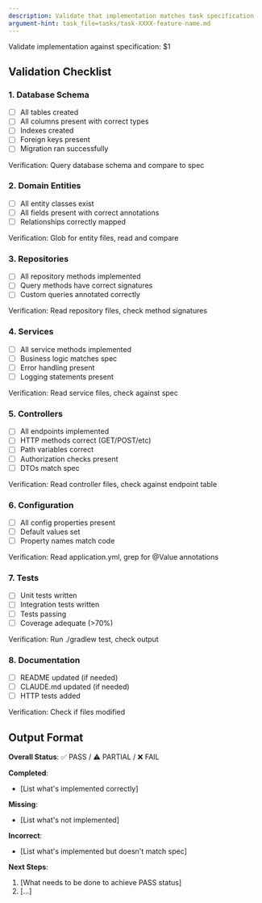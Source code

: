 ```yaml
---
description: Validate that implementation matches task specification
argument-hint: task_file=tasks/task-XXXX-feature-name.md
---
```


Validate implementation against specification: $1

## Validation Checklist

### 1. Database Schema
- [ ] All tables created
- [ ] All columns present with correct types
- [ ] Indexes created
- [ ] Foreign keys present
- [ ] Migration ran successfully

Verification: Query database schema and compare to spec

### 2. Domain Entities
- [ ] All entity classes exist
- [ ] All fields present with correct annotations
- [ ] Relationships correctly mapped

Verification: Glob for entity files, read and compare

### 3. Repositories
- [ ] All repository methods implemented
- [ ] Query methods have correct signatures
- [ ] Custom queries annotated correctly

Verification: Read repository files, check method signatures

### 4. Services
- [ ] All service methods implemented
- [ ] Business logic matches spec
- [ ] Error handling present
- [ ] Logging statements present

Verification: Read service files, check against spec

### 5. Controllers
- [ ] All endpoints implemented
- [ ] HTTP methods correct (GET/POST/etc)
- [ ] Path variables correct
- [ ] Authorization checks present
- [ ] DTOs match spec

Verification: Read controller files, check against endpoint table

### 6. Configuration
- [ ] All config properties present
- [ ] Default values set
- [ ] Property names match code

Verification: Read application.yml, grep for @Value annotations

### 7. Tests
- [ ] Unit tests written
- [ ] Integration tests written
- [ ] Tests passing
- [ ] Coverage adequate (>70%)

Verification: Run ./gradlew test, check output

### 8. Documentation
- [ ] README updated (if needed)
- [ ] CLAUDE.md updated (if needed)
- [ ] HTTP tests added

Verification: Check if files modified

## Output Format

**Overall Status**: ✅ PASS / ⚠️ PARTIAL / ❌ FAIL

**Completed**:
- [List what's implemented correctly]

**Missing**:
- [List what's not implemented]

**Incorrect**:
- [List what's implemented but doesn't match spec]

**Next Steps**:
1. [What needs to be done to achieve PASS status]
2. [...]